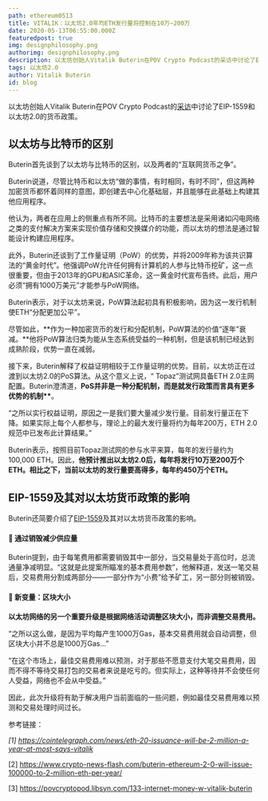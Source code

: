 ```yaml
---
path: ethereum0513
title: VITALIK：以太坊2.0年均ETH发行量将控制在10万~200万
date: 2020-05-13T06:55:00.000Z
featuredpost: true
img: designphilosophy.png
authorimg: designphilosophy.png
description: 以太坊创始人Vitalik Buterin在POV Crypto Podcast的采访中讨论了EIP-1559和以太坊2.0的货币政策。
tags: 以太坊2.0
author: Vitalik Buterin
id: blog
---
```

<!--StartFragment-->

以太坊创始人Vitalik Buterin在POV Crypto Podcast的[采访](https://povcryptopod.libsyn.com/133-internet-money-w-vitalik-buterin)中讨论了EIP-1559和以太坊2.0的货币政策。

## **以太坊与比特币的区别**

Buterin首先谈到了以太坊与比特币的区别，以及两者的“互联网货币之争”。

Buterin说道，尽管比特币和以太坊“做的事情，有时相同，有时不同”，但这两种加密货币都怀着同样的意图，即创建去中心化基础层，并且能够在此基础上构建其他应用程序。

他认为，两者在应用上的侧重点有所不同。比特币的主要想法是采用诸如闪电网络之类的支付解决方案来实现价值存储和交换媒介的功能，而以太坊的想法是通过智能设计构建应用程序。

此外，Buterin还谈到了工作量证明（PoW）的优势，并将2009年称为该共识算法的“黄金时代”。他强调PoW允许任何拥有计算机的人参与比特币挖矿，这一点很重要，但由于2013年的GPU和ASIC革命，这一黄金时代宣布告终。此后，用户必须“拥有1000万美元”才能参与PoW网络。

Buterin表示，对于以太坊来说，PoW算法起初具有积极影响，因为这一发行机制使ETH“分配更加公平”。

尽管如此，**作为一种加密货币的发行和分配机制，PoW算法的价值“逐年”衰减。**他将PoW算法归类为能从生态系统受益的一种机制，但是该机制已经达到成熟阶段，优势一直在减弱。

接下来，Buterin解释了权益证明相较于工作量证明的优势。目前，以太坊正在过渡到以太坊2.0的PoS算法。从这个意义上说，“ Topaz”测试网具备ETH 2.0主网配置。Buterin澄清道，**PoS并非是一种分配机制，而是就发行政策而言具有更多优势的机制\*\***。

“之所以实行权益证明，原因之一是我们要大量减少发行量。目前发行量正在下降。如果实际上每个人都参与，理论上的最大发行量将约为每年200万，ETH 2.0规范中已发布此计算结果。”

Buterin表示，按照目前Topaz测试网的参与水平来算，每年的发行量约为100,000 ETH。因此，**他预计推出以太坊2.0后，每年将发行10万至200万个ETH。相比之下，当前以太坊的发行量要高得多，每年约450万个ETH。**

## EIP-1559及其对以太坊货币政策的影响

Buterin还简要介绍了[EIP-1559](https://www.crypto-news-flash.com/experts-agree-bitcoin-halving-not-priced-in-ethereum-supply-shock/)及其对以太坊货币政策的影响。

#### 🔻 通过销毁减少供应量

Buterin提到，由于每笔费用都需要销毁其中一部分，当交易量处于高位时，总流通量净减明显。“这就是此提案所瞄准的基本费用参数”，他解释道，发送一笔交易后，交易费用分割成两部分——一部分作为“小费”给予矿工，另一部分则被销毁。

#### 🔻 新变量：区块大小

**以太坊网络的另一个重要升级是根据网络活动调整区块大小，而非调整交易费用。**

“之所以这么做，是因为平均每产生1000万Gas，基本交易费用就会自动调整，但区块大小并不总是1000万Gas…”

“在这个市场上，最佳交易费用难以预测，对于那些不愿意支付大笔交易费用，因而不得不等待交易打包的交易者来说是吃亏的。但实际上，这种等待并不会使任何人受益，网络也不会从中受益。”

因此，此次升级将有助于解决用户当前面临的一些问题，例如最佳交易费用难以预测和交易处理时间过长。

参考链接：

*\[1] <https://cointelegraph.com/news/eth-20-issuance-will-be-2-million-a-year-at-most-says-vitalik>*

\[2] <https://www.crypto-news-flash.com/buterin-ethereum-2-0-will-issue-100000-to-2-million-eth-per-year/>

\[3] <https://povcryptopod.libsyn.com/133-internet-money-w-vitalik-buterin>

<!--EndFragment-->